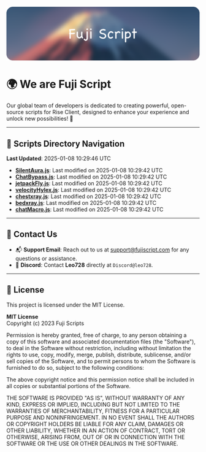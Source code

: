 ![Banner](.github/b.webp)

# 🌍 **We are Fuji Script**

Our global team of developers is dedicated to creating powerful, open-source scripts for Rise Client, designed to enhance your experience and unlock new possibilities! 🌟

---
<!-- SCRIPTS_NAVIGATION_START -->
## 📂 **Scripts Directory Navigation**

**Last Updated**: 2025-01-08 10:29:46 UTC

- **[SilentAura.js](scripts/SilentAura.js)**: Last modified on 2025-01-08 10:29:42 UTC
- **[ChatBypass.js](scripts/ChatBypass.js)**: Last modified on 2025-01-08 10:29:42 UTC
- **[jetpackFly.js](scripts/jetpackFly.js)**: Last modified on 2025-01-08 10:29:42 UTC
- **[velocityHylex.js](scripts/velocityHylex.js)**: Last modified on 2025-01-08 10:29:42 UTC
- **[chestxray.js](scripts/chestxray.js)**: Last modified on 2025-01-08 10:29:42 UTC
- **[bedxray.js](scripts/bedxray.js)**: Last modified on 2025-01-08 10:29:42 UTC
- **[chatMacro.js](scripts/chatMacro.js)**: Last modified on 2025-01-08 10:29:42 UTC

<!-- SCRIPTS_NAVIGATION_END -->

---

## 💬 **Contact Us**  
- 📬 **Support Email**: Reach out to us at [support@fujiscript.com](mailto:support@fujiscript.com) for any questions or assistance.  
- 💬 **Discord**: Contact **Leo728** directly at `Discord@leo728`.

---

## 📜 **License**

This project is licensed under the MIT License.  

**MIT License**  
Copyright (c) 2023 Fuji Scripts  

Permission is hereby granted, free of charge, to any person obtaining a copy of this software and associated documentation files (the "Software"), to deal in the Software without restriction, including without limitation the rights to use, copy, modify, merge, publish, distribute, sublicense, and/or sell copies of the Software, and to permit persons to whom the Software is furnished to do so, subject to the following conditions:  

The above copyright notice and this permission notice shall be included in all copies or substantial portions of the Software.  

THE SOFTWARE IS PROVIDED "AS IS", WITHOUT WARRANTY OF ANY KIND, EXPRESS OR IMPLIED, INCLUDING BUT NOT LIMITED TO THE WARRANTIES OF MERCHANTABILITY, FITNESS FOR A PARTICULAR PURPOSE AND NONINFRINGEMENT. IN NO EVENT SHALL THE AUTHORS OR COPYRIGHT HOLDERS BE LIABLE FOR ANY CLAIM, DAMAGES OR OTHER LIABILITY, WHETHER IN AN ACTION OF CONTRACT, TORT OR OTHERWISE, ARISING FROM, OUT OF OR IN CONNECTION WITH THE SOFTWARE OR THE USE OR OTHER DEALINGS IN THE SOFTWARE.  
